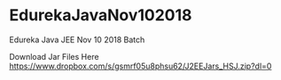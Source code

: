 # EdurekaJavaNov102018
Edureka Java JEE Nov 10 2018 Batch

Download Jar Files Here https://www.dropbox.com/s/gsmrf05u8phsu62/J2EEJars_HSJ.zip?dl=0
